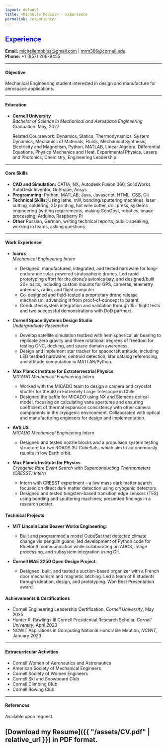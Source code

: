 ```yaml
---
layout: default
title: <Michelle Mobius> - Experience
permalink: /experience/
---
```

## <a href="https://www.linkedin.com/in/michelle-mobius-b784122a1/" style="text-decoration:none; color:blue;">Experience</a>

**Email:** [michellemobius@gmail.com](mailto:michellemobius@gmail.com) | [mrm386@cornell.edu](mailto:mrm386@cornell.edu)  
**Phone:** +1 (857) 206-9455 


---

#### Objective
Mechanical Engineering student interested in design and manufacture for aerospace applications.

---

#### Education
- **Cornell University**  
  *Bachelor of Science in Mechanical and Aerospace Engineering*  
  Graduation: May, 2027

  Related Coursework: Dynamics, Statics, Thermodynamics, System Dynamics, Mechanics of Materials, Fluids, Mechanical Synthesis, Electricity and Magnetism, Python, MATLAB, Linear Algebra, Differential Equations, Physics Mechanics and Heat, Experimental Physics, Lasers and Photonics, Chemistry, Engineering Leadership

---

#### Core Skills
- **CAD and Simulation:** CATIA, NX, Autodesk Fusion 360, SolidWorks, AutoDesk Inventor, OnShape, Ansys 
- **Programming:** Python, MATLAB, Java, Javascript, HTML, CSS, Git
- **Technical Skills:** Using lathe, mill, bonding/sputtering machines, laser cutting, soldering, 3D printing, hot wire cutter, drill press, systems engineering (writing requirements, making ConOps), robotics, image processing, Arduino, Raspberry Pi
- **Other** Russian, German, writing technical reports, public speaking, working in teams, asking questions

---

#### Work Experience 

- **Icarus**  
  *Mechanical Engineering Intern*  
  - Designed, manufactured, integrated, and tested hardware for long-endurance solar-powered stratospheric drones. Led rapid prototyping effort for the drone’s avionics bay, and designed/built 20+ parts, including custom mounts for GPS, cameras, telemetry antennas, radio, and flight computer.
  - Co-designed and field-tested a proprietary drone release mechanism, advancing it from proof-of-concept to patent.
  - Conducted system integration and validation through 15+ flight tests and two successful demonstrations with DoD partners.

- **Cornell Space Systems Design Studio**  
  *Undergraduate Researcher*  
  - Develop satellite simulation testbed with hemispherical air bearing to replicate zero gravity and three rotational degrees of freedom for testing GNC, docking, and space domain awareness.
  - Design and implement star tracker for spacecraft attitude, including LED testbed hardware, centroid detection, star catalog referencing, and attitude computation in MATLAB/Python.

- **Max Planck Institute for Extraterrestrial Physics**  
  *MICADO Mechanical Engineering Intern*  
  - Worked with the MICADO team to design a camera and cryostat shutter for the 40 m Extremely Large Telescope in Chile.
  - Designed the baffle for MICADO using NX and Siemens optical model, focusing on calculating vane apertures and ensuring coefficient of thermal expansion consistency with other camera components in the cryogenic environment. Collaborated with optical and manufacturing engineers for design and implementation.

- **AVS US**  
  *MICADO Mechanical Engineering Intern*  
  - Designed and tested nozzle blocks and a propulsion system testing structure for two ROADS 3U CubeSats, which aim to autonomously reunite in low Earth orbit.

- **Max Planck Institute for Physics**  
  *Cryogenic Rare Event Search with Superconducting Thermometers (CRESST) Intern*  
  - Intern with CRESST experiment – a low mass dark matter search focused on direct dark matter detection using cryogenic detectors.
  - Designed and tested tungsten-based transition edge sensors (TES) using bonding and sputtering machines; presented findings in a research poster.



#### Technical Projects
- **MIT Lincoln Labs Beaver Works Engineering**:
  - Built and programmed a model CubeSat that detected climate change via penguin guano; led development of Python code for Bluetooth communication while collaborating on ADCS, image processing, and subsystem integration using Git.

- **Cornell MAE 2250 Open Design Project**:
  - Designed, built, and tested a suction-based organizer with a French door mechanism and magnetic latching. Led a team of 6 students through ideation, design, and prototyping. Won Best Presentation award.

#### Achievements & Certifications
- Cornell Engineering Leadership Certification, *Cornell University*, May 2025 
- Hunter R. Rawlings III Cornell Presidential Research Scholar, *Cornell University*, April 2023
- NCWIT Aspirations in Computing National Honorable Mention, *NCWIT*, January 2023 

---

#### Extracurricular Activities
- Cornell Women of Aeronautics and Astronautics
- American Society of Mechanical Engineers  
- Cornell Society of Women Engineers
- Cornell Ski and Snowboard Club
- Cornell Climbing Club
- Cornell Rowing Club  

---

#### References
Available upon request.


[Download my Resume]({{ "/assets/CV.pdf" | relative_url }}) in PDF format.
---
